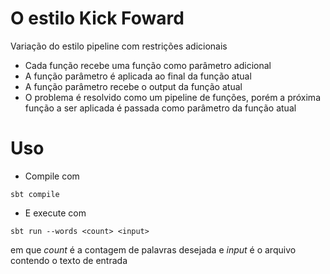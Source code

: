 # O estilo Kick Foward

Variação do estilo pipeline com restrições adicionais

- Cada função recebe uma função como parâmetro adicional
- A função parâmetro é aplicada ao final da função atual
- A função parâmetro recebe o output da função atual
- O problema é resolvido como um pipeline de funções, porém a próxima função a ser aplicada é passada como parâmetro da função atual

# Uso

- Compile com

```
sbt compile
```

- E execute com

```
sbt run --words <count> <input>
```

em que *count* é a contagem de palavras desejada e *input* é o arquivo contendo o texto de entrada
